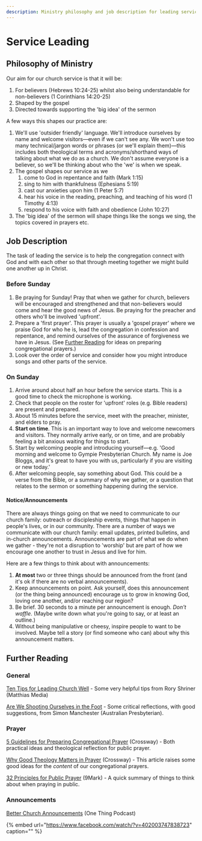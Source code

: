 ```yaml
---
description: Ministry philosophy and job description for leading services.
---
```


# Service Leading

## Philosophy of Ministry

Our aim for our church service is that it will be:

1. For believers \(Hebrews 10:24-25\) whilst also being understandable for non-believers \(1 Corinthians 14:20-25\)
2. Shaped by the gospel
3. Directed towards supporting the 'big idea' of the sermon

A few ways this shapes our practice are:

1. We'll use 'outsider friendly' language. We'll introduce ourselves by name and welcome visitors—even if we can't see any. We won't use too many technical/jargon words or phrases \(or we'll explain them\)—this includes both theological terms and acronyms/shorthand ways of talking about what we do as a church. We don't assume everyone is a believer, so we'll be thinking about who the 'we' is when we speak.
2. The gospel shapes our service as we 
   1. come to God in repentance and faith \(Mark 1:15\)
   2. sing to him with thankfulness \(Ephesians 5:19\)
   3. cast our anxieties upon him \(1 Peter 5:7\)
   4. hear his voice in the reading, preaching, and teaching of his word \(1 Timothy 4:13\)
   5. respond to his voice with faith and obedience \(John 10:27\)
3. The 'big idea' of the sermon will shape things like the songs we sing, the topics covered in prayers etc.

## Job Description

The task of leading the service is to help the congregation connect with God and with each other so that through meeting together we might build one another up in Christ.

### Before Sunday

1. Be praying for Sunday! Pray that when we gather for church, believers will be encouraged and strengthened and that non-believers would come and hear the good news of Jesus. Be praying for the preacher and others who'll be involved 'upfront'.
2. Prepare a 'first prayer'. This prayer is usually a 'gospel prayer' where we praise God for who he is,  lead the congregation in confession and repentance, and remind ourselves of the assurance of forgiveness we have in Jesus. \(See [Further Reading](service-leading.md#further-reading) for ideas on preparing congregational prayers.\)
3. Look over the order of service and consider how you might introduce songs and other parts of the service.

### On Sunday

1. Arrive around about half an hour before the service starts. This is a good time to check the microphone is working.
2. Check that people on the roster for 'upfront' roles \(e.g. Bible readers\) are present and prepared. 
3. About 15 minutes before the service, meet with the preacher, minister, and elders to pray.
4. **Start on time**. This is an important way to love and welcome newcomers and visitors. They normally arrive early, or on time, and are probably feeling a bit anxious waiting for things to start.
5. Start by welcoming people and introducing yourself—e.g. 'Good morning and welcome to Gympie Presbyterian Church. My name is Joe Bloggs, and it's great to have you with us, particularly if you are visiting or new today.'
6. After welcoming people, say something about God. This could be a verse from the Bible, or a summary of why we gather, or a question that relates to the sermon or something happening during the service.

#### Notice/Announcements

There are always things going on that we need to communicate to our church family: outreach or discipleship events, things that happen in people's lives, or in our community. There are a number of ways we communicate with our church family: email updates, printed bulletins, and in-church announcements. Announcements are part of what we do when we gather - they're not a disruption to 'worship' but are part of how we encourage one another to trust in Jesus and live for him.

Here are a few things to think about with announcements:

1. **At most** two or three things should be announced from the front \(and it's ok if there are no verbal announcements\).
2. Keep announcements on point. Ask yourself, does this announcement \(or the thing being announced\) encourage us to grow in knowing God, loving one another, and/or reaching our region?
3. Be brief. 30 seconds to a minute per announcement is enough. _Don't waffle_. \(Maybe write down what you're going to say, or at least an outline.\)
4. Without being manipulative or cheesy, inspire people to want to be involved. Maybe tell a story \(or find someone who can\) about why this announcement matters.

## Further Reading

### General

[Ten Tips for Leading Church Well](https://gotherefor.com/offer.php?intid=29247&changestore=true) - Some very helpful tips from Rory Shriner \(Matthias Media\)

[Are We Shooting Ourselves in the Foot](https://ap.org.au/2020/08/27/are-we-shooting-ourselves-in-the-foot/) - Some critical reflections, with good suggestions, from Simon Manchester \(Australian Presbyterian\).

### Prayer

[5 Guidelines for Preparing Congregational Prayer](https://www.crossway.org/articles/5-guidelines-for-preparing-congregational-prayer/) \(Crossway\) - Both practical ideas and theological reflection for public prayer.

[Why Good Theology Matters in Prayer](https://www.crossway.org/articles/why-good-theology-matters-in-prayer/) (Crossway) - This article raises some good ideas for the *content* of our congregational prayers.

[32 Principles for Public Prayer](https://www.9marks.org/article/thirty-two-principles-public-prayer/) (9Mark) - A quick summary of things to think about when praying in public.

### Announcements

[Better Church Announcements](https://genevapush.com/theonething/episode-187-better-church-announcements/) \(One Thing Podcast\)

{% embed url="https://www.facebook.com/watch/?v=402003747838723" caption="" %}

